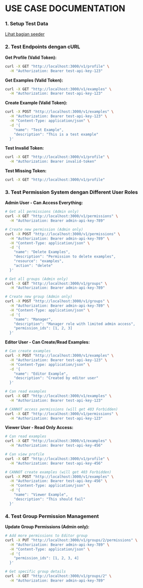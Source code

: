 
# USE CASE DOCUMENTATION

### 1. Setup Test Data

[Lihat bagian seeder](README.md#%EF%B8%8F-seeder--test-data)


### 2. Test Endpoints dengan cURL

**Get Profile (Valid Token):**
```bash
curl -X GET "http://localhost:3000/v1/profile" \
  -H "Authorization: Bearer test-api-key-123"
```

**Get Examples (Valid Token):**
```bash
curl -X GET "http://localhost:3000/v1/examples" \
  -H "Authorization: Bearer test-api-key-123"
```

**Create Example (Valid Token):**
```bash
curl -X POST "http://localhost:3000/v1/examples" \
  -H "Authorization: Bearer test-api-key-123" \
  -H "Content-Type: application/json" \
  -d '{
    "name": "Test Example",
    "description": "This is a test example"
  }'
```

**Test Invalid Token:**
```bash
curl -X GET "http://localhost:3000/v1/profile" \
  -H "Authorization: Bearer invalid-token"
```

**Test Missing Token:**
```bash
curl -X GET "http://localhost:3000/v1/profile"
```

### 3. Test Permission System dengan Different User Roles

**Admin User - Can Access Everything:**
```bash
# Get all permissions (Admin only)
curl -X GET "http://localhost:3000/v1/permissions" \
  -H "Authorization: Bearer admin-api-key-789"

# Create new permission (Admin only)
curl -X POST "http://localhost:3000/v1/permissions" \
  -H "Authorization: Bearer admin-api-key-789" \
  -H "Content-Type: application/json" \
  -d '{
    "name": "Delete Examples",
    "description": "Permission to delete examples",
    "resource": "examples",
    "action": "delete"
  }'

# Get all groups (Admin only)
curl -X GET "http://localhost:3000/v1/groups" \
  -H "Authorization: Bearer admin-api-key-789"

# Create new group (Admin only)
curl -X POST "http://localhost:3000/v1/groups" \
  -H "Authorization: Bearer admin-api-key-789" \
  -H "Content-Type: application/json" \
  -d '{
    "name": "Manager",
    "description": "Manager role with limited admin access",
    "permission_ids": [1, 2, 3]
  }'
```

**Editor User - Can Create/Read Examples:**
```bash
# Can create examples
curl -X POST "http://localhost:3000/v1/examples" \
  -H "Authorization: Bearer test-api-key-123" \
  -H "Content-Type: application/json" \
  -d '{
    "name": "Editor Example",
    "description": "Created by editor user"
  }'

# Can read examples
curl -X GET "http://localhost:3000/v1/examples" \
  -H "Authorization: Bearer test-api-key-123"

# CANNOT access permissions (will get 403 Forbidden)
curl -X GET "http://localhost:3000/v1/permissions" \
  -H "Authorization: Bearer test-api-key-123"
```

**Viewer User - Read Only Access:**
```bash
# Can read examples
curl -X GET "http://localhost:3000/v1/examples" \
  -H "Authorization: Bearer test-api-key-456"

# Can view profile
curl -X GET "http://localhost:3000/v1/profile" \
  -H "Authorization: Bearer test-api-key-456"

# CANNOT create examples (will get 403 Forbidden)
curl -X POST "http://localhost:3000/v1/examples" \
  -H "Authorization: Bearer test-api-key-456" \
  -H "Content-Type: application/json" \
  -d '{
    "name": "Viewer Example",
    "description": "This should fail"
  }'
```

### 4. Test Group Permission Management

**Update Group Permissions (Admin only):**
```bash
# Add more permissions to Editor group
curl -X PUT "http://localhost:3000/v1/groups/2/permissions" \
  -H "Authorization: Bearer admin-api-key-789" \
  -H "Content-Type: application/json" \
  -d '{
    "permission_ids": [1, 2, 3, 4]
  }'

# Get specific group details
curl -X GET "http://localhost:3000/v1/groups/2" \
  -H "Authorization: Bearer admin-api-key-789"
```
